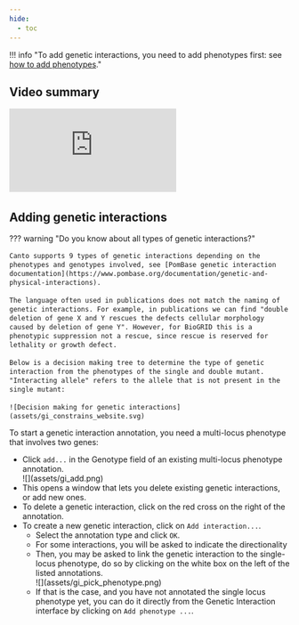 ```yaml
---
hide:
  - toc
---
```


!!! info "To add genetic interactions, you need to add phenotypes first: see [how to add phenotypes](./phenotypes.md)."

## Video summary

<div class="video-sizer">
    <div class="video-wrapper">
    <iframe src="https://www.youtube.com/embed/KY7ev8IEG00" frameborder="0" allowfullscreen></iframe>
    </div>
</div>

## Adding genetic interactions

??? warning "Do you know about all types of genetic interactions?"

    Canto supports 9 types of genetic interactions depending on the phenotypes and genotypes involved, see [PomBase genetic interaction documentation](https://www.pombase.org/documentation/genetic-and-physical-interactions).

    The language often used in publications does not match the naming of genetic interactions. For example, in publications we can find "double deletion of gene X and Y rescues the defects cellular morphology caused by deletion of gene Y". However, for BioGRID this is a phenotypic suppression not a rescue, since rescue is reserved for lethality or growth defect.

    Below is a decision making tree to determine the type of genetic interaction from the phenotypes of the single and double mutant. "Interacting allele" refers to the allele that is not present in the single mutant:

    ![Decision making for genetic interactions](assets/gi_constrains_website.svg)

To start a genetic interaction annotation, you need a multi-locus phenotype that involves two genes:

  * Click `add...` in the Genotype field of an existing multi-locus phenotype annotation.
      <div markdown style="max-width: 300px">
        ![](assets/gi_add.png)
      </div>
  * This opens a window that lets you delete existing genetic interactions, or add new ones.
  * To delete a genetic interaction, click on the red cross on the right of the annotation.
  * To create a new genetic interaction, click on `Add interaction...`.
      * Select the annotation type and click `OK`.
      * For some interactions, you will be asked to indicate the directionality
      * Then, you may be asked to link the genetic interaction to the single-locus phenotype, do so by clicking on the white box on the left of the listed annotations.
          <div markdown style="max-width: 400px">
            ![](assets/gi_pick_phenotype.png)
          </div>
      * If that is the case, and you have not annotated the single locus phenotype yet, you can do it directly from the Genetic Interaction interface by clicking on `Add phenotype ...`.
